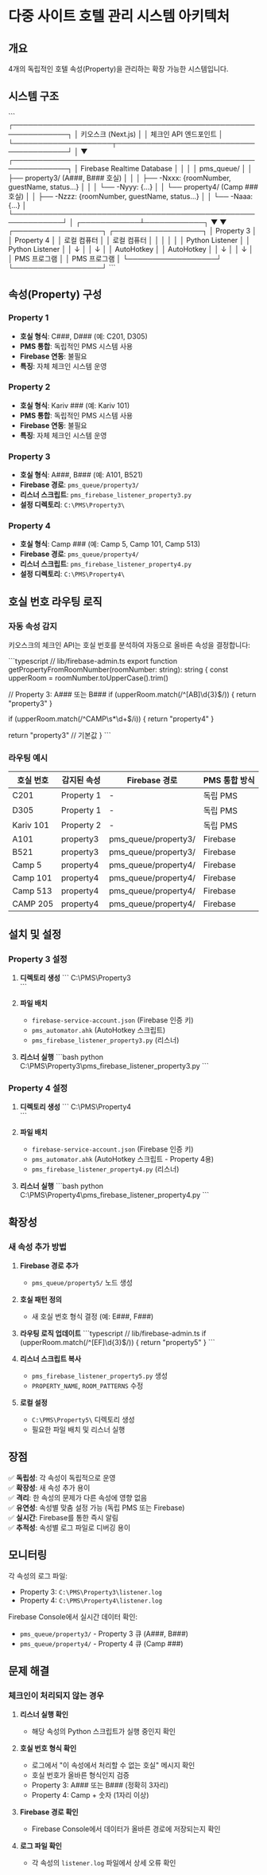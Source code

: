 # 다중 사이트 호텔 관리 시스템 아키텍처

## 개요

4개의 독립적인 호텔 속성(Property)을 관리하는 확장 가능한 시스템입니다.

## 시스템 구조

\`\`\`
┌─────────────────────────────────────────────────────────────┐
│                    키오스크 (Next.js)                        │
│                  체크인 API 엔드포인트                        │
└────────────────────┬────────────────────────────────────────┘
                     │
                     ▼
┌─────────────────────────────────────────────────────────────┐
│              Firebase Realtime Database                      │
│                                                               │
│  pms_queue/                                                   │
│  ├── property3/          (A###, B### 호실)                   │
│  │   ├── -Nxxx: {roomNumber, guestName, status...}          │
│  │   └── -Nyyy: {...}                                        │
│  └── property4/          (Camp ### 호실)                     │
│      ├── -Nzzz: {roomNumber, guestName, status...}          │
│      └── -Naaa: {...}                                        │
└────────────────────────────────────────────────────────────┘
                     │
        ┌────────────┴────────────┐
        ▼                         ▼
┌──────────────────┐    ┌──────────────────┐
│   Property 3     │    │   Property 4     │
│   로컬 컴퓨터     │    │   로컬 컴퓨터     │
│                  │    │                  │
│  Python Listener │    │  Python Listener │
│  ↓               │    │  ↓               │
│  AutoHotkey      │    │  AutoHotkey      │
│  ↓               │    │  ↓               │
│  PMS 프로그램    │    │  PMS 프로그램    │
└──────────────────┘    └──────────────────┘
\`\`\`

## 속성(Property) 구성

### Property 1
- **호실 형식**: C###, D### (예: C201, D305)
- **PMS 통합**: 독립적인 PMS 시스템 사용
- **Firebase 연동**: 불필요
- **특징**: 자체 체크인 시스템 운영

### Property 2
- **호실 형식**: Kariv ### (예: Kariv 101)
- **PMS 통합**: 독립적인 PMS 시스템 사용
- **Firebase 연동**: 불필요
- **특징**: 자체 체크인 시스템 운영

### Property 3
- **호실 형식**: A###, B### (예: A101, B521)
- **Firebase 경로**: `pms_queue/property3/`
- **리스너 스크립트**: `pms_firebase_listener_property3.py`
- **설정 디렉토리**: `C:\PMS\Property3\`

### Property 4
- **호실 형식**: Camp ### (예: Camp 5, Camp 101, Camp 513)
- **Firebase 경로**: `pms_queue/property4/`
- **리스너 스크립트**: `pms_firebase_listener_property4.py`
- **설정 디렉토리**: `C:\PMS\Property4\`

## 호실 번호 라우팅 로직

### 자동 속성 감지

키오스크의 체크인 API는 호실 번호를 분석하여 자동으로 올바른 속성을 결정합니다:

\`\`\`typescript
// lib/firebase-admin.ts
export function getPropertyFromRoomNumber(roomNumber: string): string {
  const upperRoom = roomNumber.toUpperCase().trim()
  
  // Property 3: A### 또는 B###
  if (upperRoom.match(/^[AB]\d{3}$/)) {
    return "property3"
  }
  
  if (upperRoom.match(/^CAMP\s*\d+$/i)) {
    return "property4"
  }
  
  return "property3" // 기본값
}
\`\`\`

### 라우팅 예시

| 호실 번호 | 감지된 속성 | Firebase 경로 | PMS 통합 방식 |
|----------|------------|---------------|--------------|
| C201     | Property 1 | - | 독립 PMS |
| D305     | Property 1 | - | 독립 PMS |
| Kariv 101| Property 2 | - | 독립 PMS |
| A101     | property3  | pms_queue/property3/ | Firebase |
| B521     | property3  | pms_queue/property3/ | Firebase |
| Camp 5   | property4  | pms_queue/property4/ | Firebase |
| Camp 101 | property4  | pms_queue/property4/ | Firebase |
| Camp 513 | property4  | pms_queue/property4/ | Firebase |
| CAMP 205 | property4  | pms_queue/property4/ | Firebase |

## 설치 및 설정

### Property 3 설정

1. **디렉토리 생성**
   \`\`\`
   C:\PMS\Property3\
   \`\`\`

2. **파일 배치**
   - `firebase-service-account.json` (Firebase 인증 키)
   - `pms_automator.ahk` (AutoHotkey 스크립트)
   - `pms_firebase_listener_property3.py` (리스너)

3. **리스너 실행**
   \`\`\`bash
   python C:\PMS\Property3\pms_firebase_listener_property3.py
   \`\`\`

### Property 4 설정

1. **디렉토리 생성**
   \`\`\`
   C:\PMS\Property4\
   \`\`\`

2. **파일 배치**
   - `firebase-service-account.json` (Firebase 인증 키)
   - `pms_automator.ahk` (AutoHotkey 스크립트 - Property 4용)
   - `pms_firebase_listener_property4.py` (리스너)

3. **리스너 실행**
   \`\`\`bash
   python C:\PMS\Property4\pms_firebase_listener_property4.py
   \`\`\`

## 확장성

### 새 속성 추가 방법

1. **Firebase 경로 추가**
   - `pms_queue/property5/` 노드 생성

2. **호실 패턴 정의**
   - 새 호실 번호 형식 결정 (예: E###, F###)

3. **라우팅 로직 업데이트**
   \`\`\`typescript
   // lib/firebase-admin.ts
   if (upperRoom.match(/^[EF]\d{3}$/)) {
     return "property5"
   }
   \`\`\`

4. **리스너 스크립트 복사**
   - `pms_firebase_listener_property5.py` 생성
   - `PROPERTY_NAME`, `ROOM_PATTERNS` 수정

5. **로컬 설정**
   - `C:\PMS\Property5\` 디렉토리 생성
   - 필요한 파일 배치 및 리스너 실행

## 장점

✅ **독립성**: 각 속성이 독립적으로 운영  
✅ **확장성**: 새 속성 추가 용이  
✅ **격리**: 한 속성의 문제가 다른 속성에 영향 없음  
✅ **유연성**: 속성별 맞춤 설정 가능 (독립 PMS 또는 Firebase)  
✅ **실시간**: Firebase를 통한 즉시 알림  
✅ **추적성**: 속성별 로그 파일로 디버깅 용이

## 모니터링

각 속성의 로그 파일:
- Property 3: `C:\PMS\Property3\listener.log`
- Property 4: `C:\PMS\Property4\listener.log`

Firebase Console에서 실시간 데이터 확인:
- `pms_queue/property3/` - Property 3 큐 (A###, B###)
- `pms_queue/property4/` - Property 4 큐 (Camp ###)

## 문제 해결

### 체크인이 처리되지 않는 경우

1. **리스너 실행 확인**
   - 해당 속성의 Python 스크립트가 실행 중인지 확인

2. **호실 번호 형식 확인**
   - 로그에서 "이 속성에서 처리할 수 없는 호실" 메시지 확인
   - 호실 번호가 올바른 형식인지 검증
   - Property 3: A### 또는 B### (정확히 3자리)
   - Property 4: Camp + 숫자 (1자리 이상)

3. **Firebase 경로 확인**
   - Firebase Console에서 데이터가 올바른 경로에 저장되는지 확인

4. **로그 파일 확인**
   - 각 속성의 `listener.log` 파일에서 상세 오류 확인
